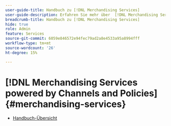 ```yaml
---
user-guide-title: Handbuch zu [!DNL Merchandising Services]
user-guide-description: Erfahren Sie mehr über  [!DNL Merchandising Services powered by Channels and Policies]  Implementierung von zur Bereitstellung hochleistungsfähiger, flexibler Commerce-Kataloge, die mit der Geschäftsstruktur und den Strategien zur Markteinführung abgestimmt sind und Headless-Commerce-Erlebnisse ermöglichen.
breadcrumb-title: Handbuch zu [!DNL Merchandising Services]
hide: true
role: Admin
feature: Services
source-git-commit: 6059e846572e94fec79ad2a8e4533a95a8994fff
workflow-type: tm+mt
source-wordcount: '26'
ht-degree: 15%

---
```


# [!DNL Merchandising Services powered by Channels and Policies] {#merchandising-services}

- [Handbuch-Übersicht](overview.md)

